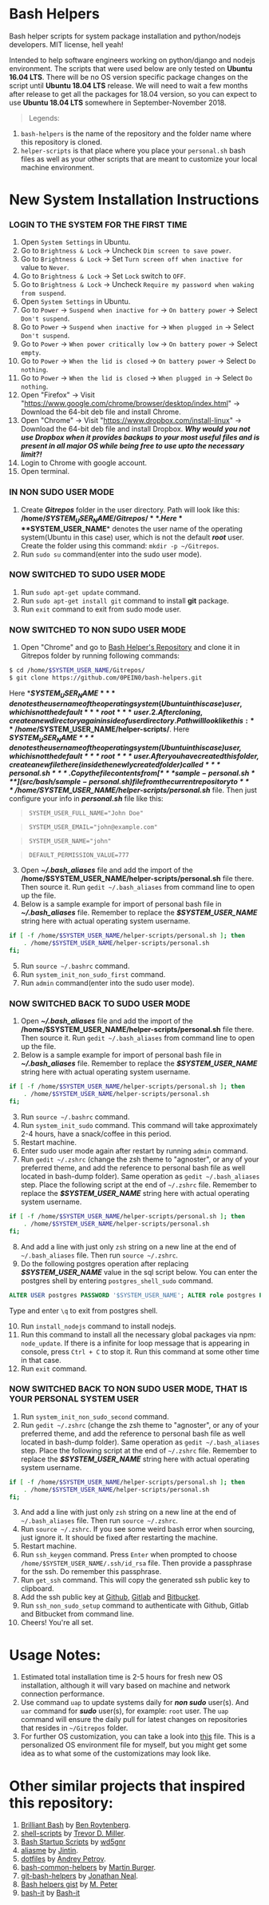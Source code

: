 # Bash Helpers
Bash helper scripts for system package installation and python/nodejs developers. MIT license, hell yeah!

Intended to help software engineers working on python/django and nodejs environment. The scripts that were used below are only tested on **Ubuntu 16.04 LTS**. There will be no OS version specific package changes on the script until **Ubuntu 18.04 LTS** release. We will need to wait a few months after release to get all the packages for 18.04 version, so you can expect to use **Ubuntu 18.04 LTS** somewhere in September-November 2018.

>Legends:

1. `bash-helpers` is the name of the repository and the folder name where this repository is cloned.
2. `helper-scripts` is that place where you place your `personal.sh` bash files as well as your other scripts that are meant to customize your local machine  environment.

# New System Installation Instructions

### LOGIN TO THE SYSTEM FOR THE FIRST TIME
1. Open `System Settings` in Ubuntu.
2. Go to `Brightness & Lock` -> Uncheck `Dim screen to save power`.
3. Go to `Brightness & Lock` -> Set `Turn screen off when inactive for` value to `Never`.
4. Go to `Brightness & Lock` -> Set `Lock` switch to `OFF`.
5. Go to `Brightness & Lock` -> Uncheck `Require my password when waking from suspend`.
6. Open `System Settings` in Ubuntu.
7. Go to `Power` -> `Suspend when inactive for` -> `On battery power` -> Select `Don't suspend`.
8. Go to `Power` -> `Suspend when inactive for` -> `When plugged in` -> Select `Don't suspend`.
9. Go to `Power` -> `When power critically low` -> `On battery power` -> Select `empty`.
10. Go to `Power` -> `When the lid is closed` -> `On battery power` -> Select `Do nothing`.
11. Go to `Power` -> `When the lid is closed` -> `When plugged in` -> Select `Do nothing`.
12. Open "Firefox" -> Visit "https://www.google.com/chrome/browser/desktop/index.html" -> Download the 64-bit deb file and install Chrome.
13. Open "Chrome" -> Visit "https://www.dropbox.com/install-linux" -> Download the 64-bit deb file and install Dropbox. ***Why would you not use Dropbox when it provides backups to your most useful files and is present in all major OS while being free to use upto the necessary limit?!***
14. Login to Chrome with google account.
15. Open terminal.

### IN NON SUDO USER MODE
1. Create ***Gitrepos*** folder in the user directory. Path will look like this: **/home/$SYSTEM_USER_NAME/Gitrepos/**. Here ***$SYSTEM_USER_NAME*** denotes the user name of the operating system(Ubuntu in this case) user, which is not the default ***root*** user. Create the folder using this command: `mkdir -p ~/Gitrepos`.
2. Run `sudo su` command(enter into the sudo user mode).

### NOW SWITCHED TO SUDO USER MODE
1. Run `sudo apt-get update` command.
2. Run `sudo apt-get install git` command to install **git** package.
3. Run `exit` command to exit from sudo mode user.

### NOW SWITCHED TO NON SUDO USER MODE
1. Open "Chrome" and go to [Bash Helper's Repository](https://github.com/0PEIN0/bash-helpers) and clone it in Gitrepos folder by running following commands:
```sh
$ cd /home/$SYSTEM_USER_NAME/Gitrepos/
$ git clone https://github.com/0PEIN0/bash-helpers.git
```
Here ***$SYSTEM_USER_NAME*** denotes the user name of the operating system(Ubuntu in this case) user, which is not the default ***root*** user.
2. After cloning, create a new directory again inside of user directory. Path will look like this: **/home/$SYSTEM_USER_NAME/helper-scripts/**. Here ***$SYSTEM_USER_NAME*** denotes the user name of the operating system(Ubuntu in this case) user, which is not the default ***root*** user. After you have created this folder, create a new file there(inside the newly created folder) called ***personal.sh***. Copy the file contents from [***sample-personal.sh***](src/bash/sample-personal.sh) file from the current repository to ***/home/$SYSTEM_USER_NAME/helper-scripts/personal.sh*** file. Then just configure your info in ***personal.sh*** file like this:

>`SYSTEM_USER_FULL_NAME="John Doe"`

>`SYSTEM_USER_EMAIL="john@example.com"`

>`SYSTEM_USER_NAME="john"`

>`DEFAULT_PERMISSION_VALUE=777`

3. Open ***~/.bash_aliases*** file and add the import of the **/home/$SYSTEM_USER_NAME/helper-scripts/personal.sh** file there. Then source it. Run `gedit ~/.bash_aliases` from command line to open up the file.
4. Below is a sample example for import of personal bash file in ***~/.bash_aliases*** file. Remember to replace the ***$SYSTEM_USER_NAME*** string here with actual operating system username.
```bash
if [ -f /home/$SYSTEM_USER_NAME/helper-scripts/personal.sh ]; then
    . /home/$SYSTEM_USER_NAME/helper-scripts/personal.sh
fi;
```
5. Run `source ~/.bashrc` command.
6. Run `system_init_non_sudo_first` command.
7. Run `admin` command(enter into the sudo user mode).

### NOW SWITCHED BACK TO SUDO USER MODE
1. Open ***~/.bash_aliases*** file and add the import of the **/home/$SYSTEM_USER_NAME/helper-scripts/personal.sh** file there. Then source it. Run `gedit ~/.bash_aliases` from command line to open up the file.
2. Below is a sample example for import of personal bash file in ***~/.bash_aliases*** file. Remember to replace the ***$SYSTEM_USER_NAME*** string here with actual operating system username.
```bash
if [ -f /home/$SYSTEM_USER_NAME/helper-scripts/personal.sh ]; then
    . /home/$SYSTEM_USER_NAME/helper-scripts/personal.sh
fi;
```
3. Run `source ~/.bashrc` command.
4. Run `system_init_sudo` command. This command will take approximately 2-4 hours, have a snack/coffee in this period.
5. Restart machine.
6. Enter sudo user mode again after restart by running `admin` command.
7. Run `gedit ~/.zshrc` (change the zsh theme to "agnoster", or any of your preferred theme, and add the reference to personal bash file as well located in bash-dump folder). Same operation as `gedit ~/.bash_aliases` step. Place the following script at the end of `~/.zshrc` file. Remember to replace the ***$SYSTEM_USER_NAME*** string here with actual operating system username.
```bash
if [ -f /home/$SYSTEM_USER_NAME/helper-scripts/personal.sh ]; then
    . /home/$SYSTEM_USER_NAME/helper-scripts/personal.sh
fi;
```

8. And add a line with just only `zsh` string on a new line at the end of `~/.bash_aliases` file. Then run `source ~/.zshrc`.
9. Do the following postgres operation after replacing ***$SYSTEM_USER_NAME*** value in the sql script below. You can enter the postgres shell by entering `postgres_shell_sudo` command.
```sql
ALTER USER postgres PASSWORD '$SYSTEM_USER_NAME'; ALTER role postgres PASSWORD '$SYSTEM_USER_NAME'; CREATE ROLE $SYSTEM_USER_NAME LOGIN PASSWORD '$SYSTEM_USER_NAME';CREATE USER $SYSTEM_USER_NAME WITH PASSWORD '$SYSTEM_USER_NAME'; alter ROLE $SYSTEM_USER_NAME LOGIN PASSWORD '$SYSTEM_USER_NAME';alter USER $SYSTEM_USER_NAME WITH PASSWORD '$SYSTEM_USER_NAME';ALTER ROLE $SYSTEM_USER_NAME SET client_encoding TO 'utf8'; ALTER ROLE $SYSTEM_USER_NAME SET default_transaction_isolation TO 'read committed' ;ALTER ROLE $SYSTEM_USER_NAME SET timezone TO 'UTC';alter role $SYSTEM_USER_NAME superuser;CREATE EXTENSION postgis;CREATE EXTENSION postgis_topology;CREATE EXTENSION postgis_sfcgal;CREATE EXTENSION fuzzystrmatch;CREATE EXTENSION address_standardizer;CREATE EXTENSION address_standardizer_data_us;CREATE EXTENSION postgis_tiger_geocoder;
```
Type and enter `\q` to exit from postgres shell.

10. Run `install_nodejs` command to install nodejs.
11. Run this command to install all the necessary global packages via npm: `node_update`. If there is a infinite for loop message that is appearing in console, press `Ctrl + C` to stop it. Run this command at some other time in that case.
12. Run `exit` command.

### NOW SWITCHED BACK TO NON SUDO USER MODE, THAT IS YOUR PERSONAL SYSTEM USER
1. Run `system_init_non_sudo_second` command.
2. Run `gedit ~/.zshrc` (change the zsh theme to "agnoster", or any of your preferred theme, and add the reference to personal bash file as well located in bash-dump folder). Same operation as `gedit ~/.bash_aliases` step. Place the following script at the end of `~/.zshrc` file. Remember to replace the ***$SYSTEM_USER_NAME*** string here with actual operating system username.
```bash
if [ -f /home/$SYSTEM_USER_NAME/helper-scripts/personal.sh ]; then
    . /home/$SYSTEM_USER_NAME/helper-scripts/personal.sh
fi;
```

3. And add a line with just only `zsh` string on a new line at the end of `~/.bash_aliases` file. Then run `source ~/.zshrc`.
4. Run `source ~/.zshrc`. If you see some weird bash error when sourcing, just ignore it. It should be fixed after restarting the machine.
5. Restart machine.
6. Run `ssh_keygen` command. Press `Enter` when prompted to choose `/home/$SYSTEM_USER_NAME/.ssh/id_rsa` file. Then provide a passphrase for the ssh. Do remember this passphrase.
7. Run `get_ssh` command. This will copy the generated ssh public key to clipboard.
8. Add the ssh public key at [Github](https://github.com/settings/ssh/new), [Gitlab](https://gitlab.com/profile/keys) and [Bitbucket](https://bitbucket.org/account).
9. Run `ssh_non_sudo_setup` command to authenticate with Github, Gitlab and Bitbucket from command line.
10. Cheers! You're all set.

# Usage Notes:

1. Estimated total installation time is 2-5 hours for fresh new OS installation, although it will vary based on machine and network connection performance.
2. Use command `uap` to update systems daily for ***non sudo*** user(s). And `uar` command for ***sudo*** user(s), for example: `root` user. The `uap` command will ensure the daily pull for latest changes on repositories that resides in `~/Gitrepos` folder.
3. For further OS customization, you can take a look into [this](personalized-manual-intervention.md) file. This is a personalized OS environment file for myself, but you might get some idea as to what some of the customizations may look like.

# Other similar projects that inspired this repository:

1. [Brilliant Bash](https://github.com/roytenberg/brilliant-bash) by [Ben Roytenberg](https://github.com/roytenberg).
2. [shell-scripts](https://github.com/trevordmiller/shell-scripts) by [Trevor D. Miller](https://github.com/trevordmiller).
3. [Bash Startup Scripts](https://github.com/wd5gnr/bashrc) by [wd5gnr](https://github.com/wd5gnr)
3. [aliasme](https://github.com/Jintin/aliasme) by [Jintin](https://github.com/Jintin).
4. [dotfiles](https://github.com/shazow/dotfiles) by [Andrey Petrov](https://github.com/shazow).
5. [bash-common-helpers](https://github.com/martinburger/bash-common-helpers) by [Martin Burger](https://github.com/martinburger).
6. [git-bash-helpers](https://github.com/jonathantneal/git-bash-helpers) by [Jonathan Neal](https://github.com/jonathantneal).
7. [Bash helpers gist](https://gist.github.com/mpneuried/5916618) by [M. Peter](https://github.com/mpneuried)
8. [bash-it](https://github.com/Bash-it/bash-it) by [Bash-it](https://github.com/Bash-it)

